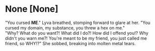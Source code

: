 # None [None]
"You cursed **ME**." Lyva breathed, stomping forward to glare at her. "You cursed my domain, my substance, you threw a hex on me."     
"Why? What do you want?! What did I do?! How did I offend you!? Why didn't you warn me?! You're meant to be my friend, you just called me friend, so WHY!?" She sobbed, breaking into molten metal tears.
